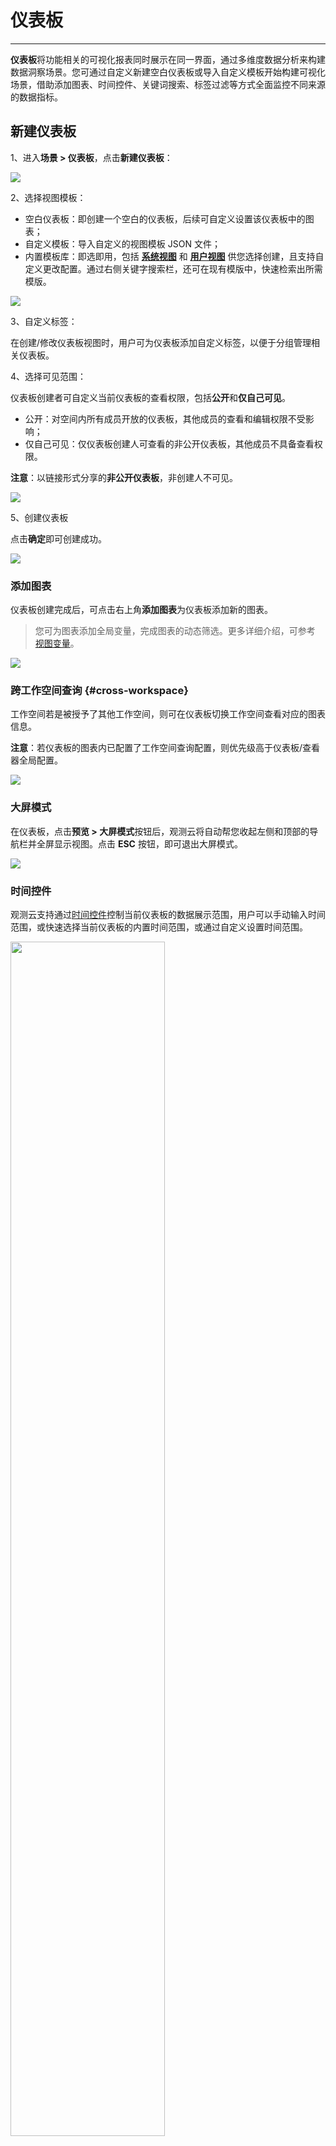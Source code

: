 # 仪表板
---


**仪表板**将功能相关的可视化报表同时展示在同一界面，通过多维度数据分析来构建数据洞察场景。您可通过自定义新建空白仪表板或导入自定义模板开始构建可视化场景，借助添加图表、时间控件、关键词搜索、标签过滤等方式全面监控不同来源的数据指标。

## 新建仪表板

1、进入**场景 > 仪表板**，点击**新建仪表板**：

![](img/dashboard001.png)

2、选择视图模板：

- 空白仪表板：即创建一个空白的仪表板，后续可自定义设置该仪表板中的图表；   
- 自定义模板：导入自定义的视图模板 JSON 文件；    
- 内置模板库：即选即用，包括 **[系统视图](./built-in-view/index.md#system)** 和 **[用户视图](./built-in-view/index.md#user)** 供您选择创建，且支持自定义更改配置。通过右侧关键字搜索栏，还可在现有模版中，快速检索出所需模版。

![](img/8.dashboard_1.png)

3、自定义标签：

在创建/修改仪表板视图时，用户可为仪表板添加自定义标签，以便于分组管理相关仪表板。

4、选择可见范围：

仪表板创建者可自定义当前仪表板的查看权限，包括**公开**和**仅自己可见**。

- 公开：对空间内所有成员开放的仪表板，其他成员的查看和编辑权限不受影响；       
- 仅自己可见：仅仪表板创建人可查看的非公开仪表板，其他成员不具备查看权限。    

**注意**：以链接形式分享的**非公开仪表板**，非创建人不可见。

![](img/1.dashboard_2.png)

5、创建仪表板

点击**确定**即可创建成功。

![](img/3.dashboard_2.png)


### 添加图表

仪表板创建完成后，可点击右上角**添加图表**为仪表板添加新的图表。

> 您可为图表添加全局变量，完成图表的动态筛选。更多详细介绍，可参考 [视图变量](view-variable.md)。

![](img/2.dashboard_4.png)

### 跨工作空间查询 {#cross-workspace}

工作空间若是被授予了其他工作空间，则可在仪表板切换工作空间查看对应的图表信息。

**注意**：若仪表板的图表内已配置了工作空间查询配置，则优先级高于仪表板/查看器全局配置。

![](img/dashboard-workspace.png)

### 大屏模式

在仪表板，点击**预览 > 大屏模式**按钮后，观测云将自动帮您收起左侧和顶部的导航栏并全屏显示视图。点击 **ESC** 按钮，即可退出大屏模式。

![](img/2.dashboard_2.png)

### 时间控件 

观测云支持通过[时间控件](../getting-started/function-details/explorer-search.md#time)控制当前仪表板的数据展示范围，用户可以手动输入时间范围，或快速选择当前仪表板的内置时间范围，或通过自定义设置时间范围。

<img src="../img/dashboard002.png" width="70%" >

### 自动刷新 {#refresh}

为快速获得实时的查看器数据，观测云在查看器内提供刷新功能。您可进行以下操作：

- 开启自动刷新时：  
    - 支持选择自动刷新时间，包含 5s/10s/30s/1m/5m/30m/1h；默认选中 30s；  
    - 支持点击 :octicons-sync-24: 手动刷新。
- 停止自动刷新时，支持点击 :octicons-sync-24: 手动刷新。


![](img/dashboard-refresh.gif)

**注意**：此处的刷新功能的设置与[查看器自动刷新](../getting-started/function-details/explorer-search.md#auto-refresh)互不冲突。


### 设置

仪表版创建完成后，点击 :fontawesome-solid-gear: 可对仪表板进行以下操作。

![](img/2.dashboard_3.png)

#### 新建 Issue 

您可以将当前仪表板内观测到的异常现象创建为 Issue。
 
> 更多相关操作，可参考[如何在视图级别手动创建 Issue](../exception/issue.md#dashboards)。关于 Issue 更多相关信息，可参考[异常追踪](../exception/index.md)。

#### 保存快照 

在仪表板用快捷键 `(Windows: Ctrl+K / Mac OS: Cmd+K)` 快速保存快照，即可为当前仪表板保存快照，或者选择在**设置**按钮点击**保存快照**进行保存。

> 更多介绍，可参考 [快照](../getting-started/function-details/snapshot.md)。

<img src="../img/dashboard004.png" width="60%" >

<!--
#### 设置刷新频率

在仪表板，点击**设置**按钮，选择**设置刷新频率**，即可手动配置图表数据的刷新频率。初次设置刷新频率默认为 30 秒，支持 10 秒、30 秒、60 秒三种选项，若时间控件设置为**暂停**，则不再刷新。

![](img/9.dashboard_3.png)
-->

#### 保存到内置视图

在仪表板，点击**设置**按钮，选择**保存到内置视图**，把仪表板视图如 “CPU 监控视图”保存到内置视图的**用户视图**。仪表板视图保存到内置视图时，支持选择绑定关系，选择绑定关系 “label”。

<img src="../img/9.dashboard_2.png" width="60%" >

保存到内置视图后，即可在观测云工作空间**管理 > 内置视图**的**用户视图**查看保存的仪表版视图 “CPU 监控视图”。

**注意**：同一个工作空间下用户视图不允许重名。

![](img/2.dashboard_5.png)

同时因为设置了绑定关系 `label:*`，在基础设施设置过 “Label 属性”的主机、容器详情页即可查看绑定的内置视图 “CPU 监控视图”。

![](img/2.dashboard_6.png)


#### 导入/导出仪表板 JSON

在仪表板，点击**设置**按钮，选择**导出仪表板 JSON**，即可导出当前仪表板的 JSON 文件；选择**导入仪表板 JSON**，即可导入 JSON 文件覆盖当前的仪表板。

**注意**：导入仪表板 JSON 会覆盖原有仪表板，一经覆盖无法恢复。

![](img/2.dashboard_7.png)

#### 复制仪表板

在仪表板，点击**设置**按钮，选择**复制仪表板**，即可复制仪表板。

![](img/2.dashboard_8.png)

在弹出的对话框输入复制的仪表板名称，点击**确定**，即可在仪表板列表查看复制的仪表板视图。

![](img/dashboard003.png)

## 列表相关操作

### 批量操作

在仪表板列表，您可以针对特定仪表板进行批量删除或导出。

![](img/dashboard-1.gif)

### 设置主页仪表板 {#home-dashboard}

点击仪表板 :material-dots-vertical: 按钮，您可以设置工作空间级别的【主页仪表板】，设置完成后，后续用户访问该空间时默认显示主页仪表板。

![](img/dash_01.png)

**注意**：仅支持对 “公开” 可见的仪表板设置【主页仪表板】，且设置完成后，不支持修改可见范围。

### 修改/导出/删除仪表板

点击仪表板 :material-dots-vertical: 按钮，您可以修改仪表板名称、导出仪表板到 JSON 文件和删除仪表板。

![](img/dashboard005.png)

### 过滤/筛选仪表板

在仪表板左侧，您可以通过**我的收藏**、**导入项目**、**我的创建**、**仅自己可见**和**经常浏览**来快速过滤查找对应的仪表板；您还可以通过为仪表板设置标签来进行快速筛选仪表板。

| 操作      | 说明         |
| ----------- | ------------------- |
| 我的收藏      | 当前用户收藏的仪表板，点击仪表板 :octicons-star-24: 收藏图标即可。         |
| 导入项目      | 当前工作空间所有通过**导入自定义模板**创建的仪表板。         |
| 我的创建      | 当前用户创建的所有仪表板，包括导入的仪表板。         |
| 仅自己可见      | 仅仪表板创建人可查看的**非公开仪表板**，其他成员不具备查看权限。         |
| 经常浏览      | 当前用户一周内浏览次数大于 5 次的仪表板。         |

![](img/dashboard006.png)

### 轮播列表 {#player}

观测云为多个关联的业务仪表板提供轮播的功能，设置以后，您可以在大屏上进行展示。

在观测云工作空间**场景 > 仪表板**，点击**轮播列表**即可创建一个新的轮播。

![](img/1.dashboard_player_4.png)

输入名称、选择需要轮播的仪表板，设置轮播频率：

<img src="../img/1.dashboard_player_2.png" width="60%" >

配置完成后，即可在**轮播列表**查看已经设置的仪表板。点击播放按钮，已配置的仪表板即按照设置的频率进行播放。


![](img/1.dashboard_player_3.png)




